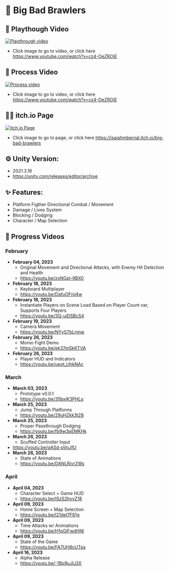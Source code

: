 # 👊 Big Bad Brawlers

## 🎥 Playthough Video

[![Playthrough video](https://img.itch.zone/aW1hZ2UvMjAyMDQ5OS8xMTk0MzI5Ni5wbmc=/original/CWlx9a.png)](https://www.youtube.com/watch?v=cz4-OeZROjE)

  - Click image to go to video, or click here https://www.youtube.com/watch?v=cz4-OeZROjE


## 🎥 Process Video

[![Process video](https://img.itch.zone/aW1nLzExODg1MjE2LnBuZw==/original/DLeUe6.png)](https://youtu.be/0ULw-Tqkk-8)

  - Click image to go to video, or click here https://www.youtube.com/watch?v=cz4-OeZROjE

## 🧑‍💻 itch.io Page

[![itch.io Page](https://img.itch.zone/aW1nLzExODg1ODU1LnBuZw==/315x250%23c/rMi4QB.png)](https://isaiahmbernal.itch.io/big-bad-brawlers)

  - Click image to go to page, or click here https://isaiahmbernal.itch.io/big-bad-brawlers

## ⚙️ Unity Version:

- 2021.3.16
- https://unity.com/releases/editor/archive

## ✨ Features:

- Platform Figther Directional Combat / Movement
- Damage / Lives System
- Blocking / Dodging
- Character / Map Selection

## 📆 Progress Videos

### February

  - **February 04, 2023**
    - Original Movement and Directional Attacks, with Enemy Hit Detection and Health
    - https://youtu.be/zxNGpl-9BX0
  - **February 18, 2023**
    - Keyboard Multiplayer
    - https://youtu.be/DafuOFnji4w
  - **February 18, 2023**
    - Instantiate Players on Scene Load Based on Player Count var, Supports Four Players
    - https://youtu.be/3Q-uiDSBcS4
  - **February 19, 2023**
    - Camera Movement
    - https://youtu.be/NYyS7bLnjnw
  - **February 26, 2023**
    - Momo Fight Demo
    - https://youtu.be/ek37mSkKTVA
  - **February 26, 2023**
    - Player HUD and Indicators
    - https://youtu.be/ueot_UhkNAc

### March

  - **March 03, 2023**
    - Prototype v0.0.1
    - https://youtu.be/35bxiK3PHLo
  - **March 25, 2023**
    - Jump Through Platforms
    - https://youtu.be/29uHZkk3t28
  - **March 25, 2023**
    - Proper Passthrough Dodging
    - https://youtu.be/fb9w3pEMKHk
  - **March 26, 2023**
    - Scuffed Controller Input
  - https://youtu.be/gASd-pVoJfU
  - **March 26, 2023**
    - State of Animations
    - https://youtu.be/DANLRivr2Ws

### April

  - **April 04, 2023**
    - Character Select + Game HUD
    - https://youtu.be/ISzS2hvvZ18
  - **April 09, 2023**
    - Home Screen + Map Selection
    - https://youtu.be/l21deI7F81g
  - **April 09, 2023**
    - Time Attacks w/ Animations
    - https://youtu.be/H1pGjFwdHNI
  - **April 09, 2023**
    - State of the Game
    - https://youtu.be/FA7UH8cUTps
  - **April 16, 2023**
    - Alpha Release
    - https://youtu.be/-1Bq9uJlJ20
